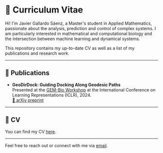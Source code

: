 # 📄 Curriculum Vitae

Hi! I'm Javier Gallardo Sáenz, a Master's student in Applied Mathematics, passionate about the analysis, prediction and control of complex systems. I am particularly interested in mathematical and computational biology and the intersection between machine learning and dynamical systems.

This repository contains my up-to-date CV as well as a list of my publications and research work.

---

## 📝 Publications

- **GeoDirDock: Guiding Docking Along Geodesic Paths**  
  Presented at the [GEM-Bio Workshop](https://gem-bio.github.io/) at the International Conference on Learning Representations (ICLR), 2024.  
  [📄 arXiv preprint](https://arxiv.org/abs/2404.06481)

---

## 📎 CV

You can find my CV [here](./jgallardosaenz_CV.pdf).

---

Feel free to reach out or connect with me via [email](jgallardosaenz@gmail.com).
